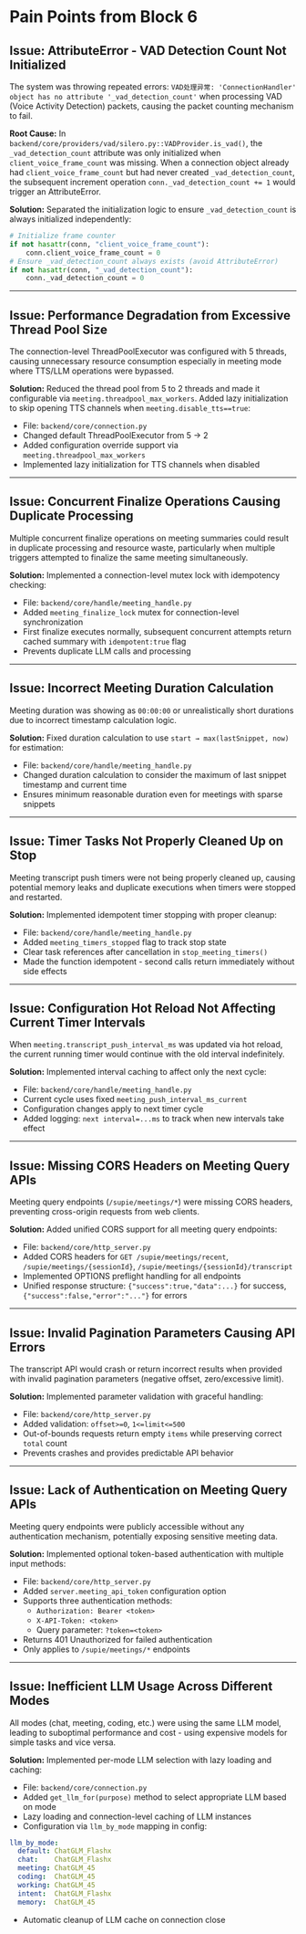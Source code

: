 # Pain Points from Block 6

## Issue: AttributeError - VAD Detection Count Not Initialized
The system was throwing repeated errors: `VAD处理异常: 'ConnectionHandler' object has no attribute '_vad_detection_count'` when processing VAD (Voice Activity Detection) packets, causing the packet counting mechanism to fail.

**Root Cause:**
In `backend/core/providers/vad/silero.py::VADProvider.is_vad()`, the `_vad_detection_count` attribute was only initialized when `client_voice_frame_count` was missing. When a connection object already had `client_voice_frame_count` but had never created `_vad_detection_count`, the subsequent increment operation `conn._vad_detection_count += 1` would trigger an AttributeError.

**Solution:**
Separated the initialization logic to ensure `_vad_detection_count` is always initialized independently:

```python
# Initialize frame counter
if not hasattr(conn, "client_voice_frame_count"):
    conn.client_voice_frame_count = 0
# Ensure _vad_detection_count always exists (avoid AttributeError)
if not hasattr(conn, "_vad_detection_count"):
    conn._vad_detection_count = 0
```

---

## Issue: Performance Degradation from Excessive Thread Pool Size
The connection-level ThreadPoolExecutor was configured with 5 threads, causing unnecessary resource consumption especially in meeting mode where TTS/LLM operations were bypassed.

**Solution:**
Reduced the thread pool from 5 to 2 threads and made it configurable via `meeting.threadpool_max_workers`. Added lazy initialization to skip opening TTS channels when `meeting.disable_tts==true`:

- File: `backend/core/connection.py`
- Changed default ThreadPoolExecutor from 5 → 2
- Added configuration override support via `meeting.threadpool_max_workers`
- Implemented lazy initialization for TTS channels when disabled

---

## Issue: Concurrent Finalize Operations Causing Duplicate Processing
Multiple concurrent finalize operations on meeting summaries could result in duplicate processing and resource waste, particularly when multiple triggers attempted to finalize the same meeting simultaneously.

**Solution:**
Implemented a connection-level mutex lock with idempotency checking:

- File: `backend/core/handle/meeting_handle.py`
- Added `meeting_finalize_lock` mutex for connection-level synchronization
- First finalize executes normally, subsequent concurrent attempts return cached summary with `idempotent:true` flag
- Prevents duplicate LLM calls and processing

---

## Issue: Incorrect Meeting Duration Calculation
Meeting duration was showing as `00:00:00` or unrealistically short durations due to incorrect timestamp calculation logic.

**Solution:**
Fixed duration calculation to use `start → max(lastSnippet, now)` for estimation:

- File: `backend/core/handle/meeting_handle.py`
- Changed duration calculation to consider the maximum of last snippet timestamp and current time
- Ensures minimum reasonable duration even for meetings with sparse snippets

---

## Issue: Timer Tasks Not Properly Cleaned Up on Stop
Meeting transcript push timers were not being properly cleaned up, causing potential memory leaks and duplicate executions when timers were stopped and restarted.

**Solution:**
Implemented idempotent timer stopping with proper cleanup:

- File: `backend/core/handle/meeting_handle.py`
- Added `meeting_timers_stopped` flag to track stop state
- Clear task references after cancellation in `stop_meeting_timers()`
- Made the function idempotent - second calls return immediately without side effects

---

## Issue: Configuration Hot Reload Not Affecting Current Timer Intervals
When `meeting.transcript_push_interval_ms` was updated via hot reload, the current running timer would continue with the old interval indefinitely.

**Solution:**
Implemented interval caching to affect only the next cycle:

- File: `backend/core/handle/meeting_handle.py`
- Current cycle uses fixed `meeting_push_interval_ms_current`
- Configuration changes apply to next timer cycle
- Added logging: `next interval=...ms` to track when new intervals take effect

---

## Issue: Missing CORS Headers on Meeting Query APIs
Meeting query endpoints (`/supie/meetings/*`) were missing CORS headers, preventing cross-origin requests from web clients.

**Solution:**
Added unified CORS support for all meeting query endpoints:

- File: `backend/core/http_server.py`
- Added CORS headers for `GET /supie/meetings/recent`, `/supie/meetings/{sessionId}`, `/supie/meetings/{sessionId}/transcript`
- Implemented OPTIONS preflight handling for all endpoints
- Unified response structure: `{"success":true,"data":...}` for success, `{"success":false,"error":"..."}` for errors

---

## Issue: Invalid Pagination Parameters Causing API Errors
The transcript API would crash or return incorrect results when provided with invalid pagination parameters (negative offset, zero/excessive limit).

**Solution:**
Implemented parameter validation with graceful handling:

- File: `backend/core/http_server.py`
- Added validation: `offset>=0`, `1<=limit<=500`
- Out-of-bounds requests return empty `items` while preserving correct `total` count
- Prevents crashes and provides predictable API behavior

---

## Issue: Lack of Authentication on Meeting Query APIs
Meeting query endpoints were publicly accessible without any authentication mechanism, potentially exposing sensitive meeting data.

**Solution:**
Implemented optional token-based authentication with multiple input methods:

- File: `backend/core/http_server.py`
- Added `server.meeting_api_token` configuration option
- Supports three authentication methods:
  - `Authorization: Bearer <token>`
  - `X-API-Token: <token>`
  - Query parameter: `?token=<token>`
- Returns 401 Unauthorized for failed authentication
- Only applies to `/supie/meetings/*` endpoints

---

## Issue: Inefficient LLM Usage Across Different Modes
All modes (chat, meeting, coding, etc.) were using the same LLM model, leading to suboptimal performance and cost - using expensive models for simple tasks and vice versa.

**Solution:**
Implemented per-mode LLM selection with lazy loading and caching:

- File: `backend/core/connection.py`
- Added `get_llm_for(purpose)` method to select appropriate LLM based on mode
- Lazy loading and connection-level caching of LLM instances
- Configuration via `llm_by_mode` mapping in config:

```yaml
llm_by_mode:
  default: ChatGLM_Flashx
  chat:    ChatGLM_Flashx
  meeting: ChatGLM_45
  coding:  ChatGLM_45
  working: ChatGLM_45
  intent:  ChatGLM_Flashx
  memory:  ChatGLM_45
```

- Automatic cleanup of LLM cache on connection close